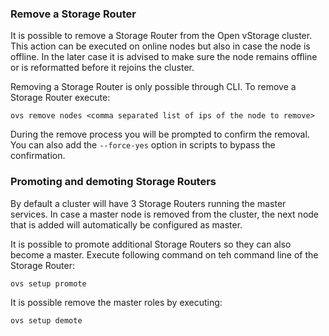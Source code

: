 ### Remove a Storage Router

It is possible to remove a Storage Router from the Open vStorage cluster. This action can be executed on online nodes but also in case the node is offline. In the later case it is advised to make sure the node remains offline or is reformatted before it rejoins the cluster.


Removing a Storage Router is only possible through CLI. To remove a Storage Router execute:
```
ovs remove nodes <comma separated list of ips of the node to remove>
```

During the remove process you will be prompted to confirm the removal. You can also add the `--force-yes` option in scripts to bypass the confirmation.

### Promoting and demoting Storage Routers
By default a cluster will have 3 Storage Routers running the master services. In case a master node is removed from the cluster, the next node that is added will automatically be configured as master.

It is possible to promote additional Storage Routers so they can also become a master. Execute following command on teh command line of the Storage Router:
```
ovs setup promote
```

It is possible remove the master roles by executing:
  ```
ovs setup demote
```